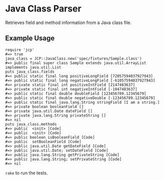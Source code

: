 # Java Class Parser
Retrieves field and method information from a Java class file.

## Example Usage

    require 'jcp'
    #=> true
    java_class = JCP::JavaClass.new('spec/fixtures/Sample.class')
    #=> public final super class Sample extends java.util.ArrayList implements java.util.List
    puts java_class.fields
    #=> public static final long positiveLongField [72057594037927943]
    #=> public static final long negativeLongField [-61057594037927943]
    #=> private static final int positiveIntField [2147483637]
    #=> private static final int negativeIntField [-1047483637]
    #=> public static final double doubleField [123456789.12345679]
    #=> public static final double negativeDouble [-123456789.12345679]
    #=> public static final java.lang.String stringField [I am a string.]
    #=> private boolean booleanField []
    #=> private java.util.Date dateField []
    #=> private java.lang.String privateString []
    #=> nil
    puts java_class.methods
    #=> public  <init> [Code]
    #=> public  <init> [Code]
    #=> public boolean isBooleanField [Code]
    #=> public  setBooleanField [Code]
    #=> public java.util.Date getDateField [Code]
    #=> public java.util.Date; setDateField [Code]
    #=> public java.lang.String getPrivateString [Code]
    #=> public java.lang.String; setPrivateString [Code]
    #=> nil

`rake` to run the tests.

